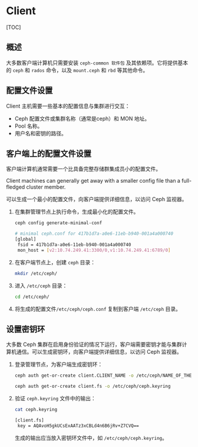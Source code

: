 # Client

[TOC]

## 概述

大多数客户端计算机只需要安装 `ceph-common 软件包` 及其依赖项。它将提供基本的 `ceph` 和 `rados` 命令，以及 `mount.ceph` 和 `rbd` 等其他命令。

## 配置文件设置

Client 主机需要一些基本的配置信息与集群进行交互：

*  Ceph 配置文件或集群名称（通常是ceph）和 MON 地址。
*  Pool 名称。
*  用户名和密钥的路径。

## 客户端上的配置文件设置

客户端计算机通常需要一个比具备完整存储群集成员小的配置文件。

Client machines can generally get away with a smaller config file than a full-fledged cluster member.

可以生成一个最小的配置文件，向客户端提供详细信息，以访问 Ceph 监视器。

1. 在集群管理节点上执行命令，生成最小化的配置文件。

   ```bash
   ceph config generate-minimal-conf
   
   # minimal ceph.conf for 417b1d7a-a0e6-11eb-b940-001a4a000740
   [global]
   	fsid = 417b1d7a-a0e6-11eb-b940-001a4a000740
   	mon_host = [v2:10.74.249.41:3300/0,v1:10.74.249.41:6789/0]	
   ```

2. 在客户端节点上，创建 `ceph` 目录：

   ```bash
   mkdir /etc/ceph/
   ```

3. 进入 `/etc/ceph` 目录：							

   ```bash
   cd /etc/ceph/
   ```

4. 将生成的配置文件`/etc/ceph/ceph.conf` 复制到客户端   `/etc/ceph` 目录。


## 设置密钥环

大多数 Ceph 集群在启用身份验证的情况下运行，客户端需要密钥才能与集群计算机通信。可以生成密钥环，向客户端提供详细信息，以访问 Ceph 监视器。

1. 登录管理节点，为客户端生成密钥环：

   ```bash
   ceph auth get-or-create client.CLIENT_NAME -o /etc/ceph/NAME_OF_THE_FILE
   
   ceph auth get-or-create client.fs -o /etc/ceph/ceph.keyring
   ```

2. 验证 `ceph.keyring` 文件中的输出：

   ```bash
   cat ceph.keyring
   
   [client.fs]
   	key = AQAvoH5gkUCsExAATz3xCBLd4n6B6jRv+Z7CVQ==
   ```

   生成的输出应当放入密钥环文件中，如 `/etc/ceph/ceph.keyring`。
